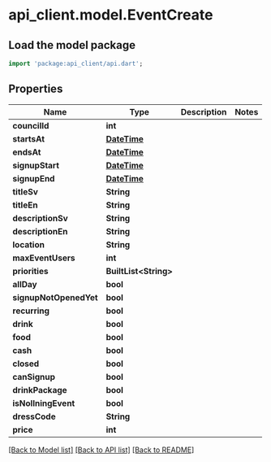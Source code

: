 # api_client.model.EventCreate

## Load the model package
```dart
import 'package:api_client/api.dart';
```

## Properties
Name | Type | Description | Notes
------------ | ------------- | ------------- | -------------
**councilId** | **int** |  | 
**startsAt** | [**DateTime**](DateTime.md) |  | 
**endsAt** | [**DateTime**](DateTime.md) |  | 
**signupStart** | [**DateTime**](DateTime.md) |  | 
**signupEnd** | [**DateTime**](DateTime.md) |  | 
**titleSv** | **String** |  | 
**titleEn** | **String** |  | 
**descriptionSv** | **String** |  | 
**descriptionEn** | **String** |  | 
**location** | **String** |  | 
**maxEventUsers** | **int** |  | 
**priorities** | **BuiltList&lt;String&gt;** |  | 
**allDay** | **bool** |  | 
**signupNotOpenedYet** | **bool** |  | 
**recurring** | **bool** |  | 
**drink** | **bool** |  | 
**food** | **bool** |  | 
**cash** | **bool** |  | 
**closed** | **bool** |  | 
**canSignup** | **bool** |  | 
**drinkPackage** | **bool** |  | 
**isNollningEvent** | **bool** |  | 
**dressCode** | **String** |  | 
**price** | **int** |  | 

[[Back to Model list]](../README.md#documentation-for-models) [[Back to API list]](../README.md#documentation-for-api-endpoints) [[Back to README]](../README.md)


